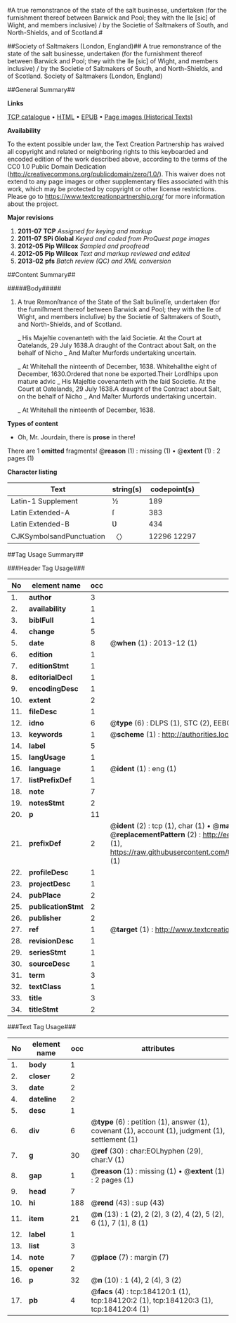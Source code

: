 #A true remonstrance of the state of the salt businesse, undertaken (for the furnishment thereof between Barwick and Pool; they with the Ile [sic] of Wight, and members inclusive) / by the Societie of Saltmakers of South, and North-Shields, and of Scotland.#

##Society of Saltmakers (London, England)##
A true remonstrance of the state of the salt businesse, undertaken (for the furnishment thereof between Barwick and Pool; they with the Ile [sic] of Wight, and members inclusive) / by the Societie of Saltmakers of South, and North-Shields, and of Scotland.
Society of Saltmakers (London, England)

##General Summary##

**Links**

[TCP catalogue](http://www.ota.ox.ac.uk/tcp/)  • 
[HTML](http://tei.it.ox.ac.uk/tcp/Texts-HTML/free/B08/B08042.html)  • 
[EPUB](http://tei.it.ox.ac.uk/tcp/Texts-EPUB/free/B08/B08042.epub) • 
[Page images (Historical Texts)](https://historicaltexts.jisc.ac.uk/eebo-72802979e)

**Availability**

To the extent possible under law, the Text Creation Partnership has waived all copyright and related or neighboring rights to this keyboarded and encoded edition of the work described above, according to the terms of the CC0 1.0 Public Domain Dedication (http://creativecommons.org/publicdomain/zero/1.0/). This waiver does not extend to any page images or other supplementary files associated with this work, which may be protected by copyright or other license restrictions. Please go to https://www.textcreationpartnership.org/ for more information about the project.

**Major revisions**

1. __2011-07__ __TCP__ *Assigned for keying and markup*
1. __2011-07__ __SPi Global__ *Keyed and coded from ProQuest page images*
1. __2012-05__ __Pip Willcox__ *Sampled and proofread*
1. __2012-05__ __Pip Willcox__ *Text and markup reviewed and edited*
1. __2013-02__ __pfs__ *Batch review (QC) and XML conversion*

##Content Summary##

#####Body#####

1. A true Remonſtrance of the State of the Salt buſineſſe, undertaken (for the furniſhment thereof between Barwick and Pool; they with the Ile of Wight, and members incluſive) by the Societie of Saltmakers of South, and North-Shields, and of Scotland.

    _ His Majeſtie covenanteth with the ſaid Societie.
At the Court at Oatelands, 29 July 1638.A draught of the Contract about Salt, on the behalf of Nicho
    _ And Maſter Murfords undertaking uncertain.

    _ At Whitehall the ninteenth of December, 1638.
Whitehallthe eight of December, 1630.Ordered that none be exported.Their Lordſhips upon mature advic
    _ His Majeſtie covenanteth with the ſaid Societie.
At the Court at Oatelands, 29 July 1638.A draught of the Contract about Salt, on the behalf of Nicho
    _ And Maſter Murfords undertaking uncertain.

    _ At Whitehall the ninteenth of December, 1638.

**Types of content**

  * Oh, Mr. Jourdain, there is **prose** in there!

There are 1 **omitted** fragments! 
 @__reason__ (1) : missing (1)  •  @__extent__ (1) : 2 pages (1)

**Character listing**


|Text|string(s)|codepoint(s)|
|---|---|---|
|Latin-1 Supplement|½|189|
|Latin Extended-A|ſ|383|
|Latin Extended-B|Ʋ|434|
|CJKSymbolsandPunctuation|〈〉|12296 12297|

##Tag Usage Summary##

###Header Tag Usage###

|No|element name|occ|attributes|
|---|---|---|---|
|1.|__author__|3||
|2.|__availability__|1||
|3.|__biblFull__|1||
|4.|__change__|5||
|5.|__date__|8| @__when__ (1) : 2013-12 (1)|
|6.|__edition__|1||
|7.|__editionStmt__|1||
|8.|__editorialDecl__|1||
|9.|__encodingDesc__|1||
|10.|__extent__|2||
|11.|__fileDesc__|1||
|12.|__idno__|6| @__type__ (6) : DLPS (1), STC (2), EEBO-CITATION (1), OCLC (1), VID (1)|
|13.|__keywords__|1| @__scheme__ (1) : http://authorities.loc.gov/ (1)|
|14.|__label__|5||
|15.|__langUsage__|1||
|16.|__language__|1| @__ident__ (1) : eng (1)|
|17.|__listPrefixDef__|1||
|18.|__note__|7||
|19.|__notesStmt__|2||
|20.|__p__|11||
|21.|__prefixDef__|2| @__ident__ (2) : tcp (1), char (1)  •  @__matchPattern__ (2) : ([0-9\-]+):([0-9IVX]+) (1), (.+) (1)  •  @__replacementPattern__ (2) : http://eebo.chadwyck.com/downloadtiff?vid=$1&page=$2 (1), https://raw.githubusercontent.com/textcreationpartnership/Texts/master/tcpchars.xml#$1 (1)|
|22.|__profileDesc__|1||
|23.|__projectDesc__|1||
|24.|__pubPlace__|2||
|25.|__publicationStmt__|2||
|26.|__publisher__|2||
|27.|__ref__|1| @__target__ (1) : http://www.textcreationpartnership.org/docs/. (1)|
|28.|__revisionDesc__|1||
|29.|__seriesStmt__|1||
|30.|__sourceDesc__|1||
|31.|__term__|3||
|32.|__textClass__|1||
|33.|__title__|3||
|34.|__titleStmt__|2||


###Text Tag Usage###

|No|element name|occ|attributes|
|---|---|---|---|
|1.|__body__|1||
|2.|__closer__|2||
|3.|__date__|2||
|4.|__dateline__|2||
|5.|__desc__|1||
|6.|__div__|6| @__type__ (6) : petition (1), answer (1), covenant (1), account (1), judgment (1), settlement (1)|
|7.|__g__|30| @__ref__ (30) : char:EOLhyphen (29), char:V (1)|
|8.|__gap__|1| @__reason__ (1) : missing (1)  •  @__extent__ (1) : 2 pages (1)|
|9.|__head__|7||
|10.|__hi__|188| @__rend__ (43) : sup (43)|
|11.|__item__|21| @__n__ (13) : 1 (2), 2 (2), 3 (2), 4 (2), 5 (2), 6 (1), 7 (1), 8 (1)|
|12.|__label__|1||
|13.|__list__|3||
|14.|__note__|7| @__place__ (7) : margin (7)|
|15.|__opener__|2||
|16.|__p__|32| @__n__ (10) : 1 (4), 2 (4), 3 (2)|
|17.|__pb__|4| @__facs__ (4) : tcp:184120:1 (1), tcp:184120:2 (1), tcp:184120:3 (1), tcp:184120:4 (1)|
